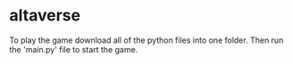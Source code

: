 # altaverse

To play the game download all of the python files into one folder. Then run the 'main.py' file to start the game.
